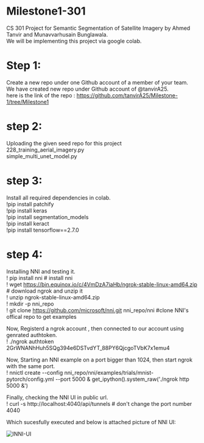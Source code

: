 # Milestone1-301

CS 301 Project for Semantic Segmentation of Satellite Imagery by Ahmed Tanvir and Munavvarhusain Bunglawala.  
We will be implementing this project via google colab. 

# Step 1: 
Create a new repo under one Github account of a member of your team.  
We have created new repo under Github account of @tanvirA25.  
here is the link of the repo : https://github.com/tanvirA25/Milestone-1/tree/Milestone1

# step 2:
Uploading the given seed repo for this project  
228_training_aerial_imagery.py  
simple_multi_unet_model.py

# step 3:  
Install all required dependencies in colab.  
!pip install patchify  
!pip install keras  
!pip install segmentation_models  
!pip install keract  
!pip install tensorflow==2.7.0 

# step 4: 
Installing NNI and testing it.  
! pip install nni # install nni  
! wget https://bin.equinox.io/c/4VmDzA7iaHb/ngrok-stable-linux-amd64.zip    # download ngrok and unzip it  
! unzip ngrok-stable-linux-amd64.zip  
! mkdir -p nni_repo  
! git clone https://github.com/microsoft/nni.git nni_repo/nni  #clone NNI's offical repo to get examples 

 Now, Registerd a ngrok account , then connected to our account using genrated authtoken.  
! ./ngrok authtoken 2GrWNANhHuh5SQg394e6DSTvdYT_88PY6QjcgoTVbK7x1emu4  

Now, Starting an NNI example on a port bigger than 1024, then start ngrok with the same port.  
! nnictl create --config nni_repo/nni/examples/trials/mnist-pytorch/config.yml --port 5000 & get_ipython().system_raw('./ngrok http 5000 &')  

Finally, checking the NNI UI in public url.  
! curl -s http://localhost:4040/api/tunnels # don't change the port number 4040

Which sucesfully executed and below is attached picture of NNI UI:

![INNI-UI](https://user-images.githubusercontent.com/113075133/198894843-c4c649de-a6a7-434d-8af8-c5ae8b6b72bd.png)


